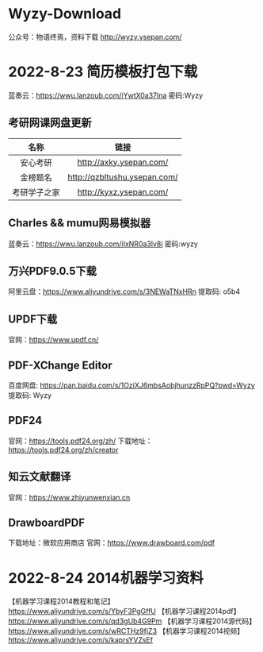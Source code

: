 # Wyzy-Download
公众号：物语终焉，资料下载
        http://wyzy.ysepan.com/
# 2022-8-23 简历模板打包下载
蓝奏云：https://wwu.lanzoub.com/iYwtX0a37lna
密码:Wyzy
## 考研网课网盘更新
|名称|链接|
|:-:|:-:|
|安心考研|http://axky.ysepan.com/|
|金榜题名|http://qzbltushu.ysepan.com/|
|考研学子之家|http://kyxz.ysepan.com/|
## Charles && mumu网易模拟器
蓝奏云：https://wwu.lanzoub.com/iIxNR0a3lv8j
密码:wyzy
## 万兴PDF9.0.5下载
阿里云盘：https://www.aliyundrive.com/s/3NEWaTNxHRn 
提取码: o5b4
## UPDF下载
官网：https://www.updf.cn/
## PDF-XChange Editor
百度网盘: https://pan.baidu.com/s/1OziXJ6mbsAobjhunzzRpPQ?pwd=Wyzy 
提取码: Wyzy 
## PDF24
官网：https://tools.pdf24.org/zh/
下载地址：https://tools.pdf24.org/zh/creator
## 知云文献翻译
官网：https://www.zhiyunwenxian.cn
## DrawboardPDF
下载地址：微软应用商店
官网：https://www.drawboard.com/pdf
# 2022-8-24 2014机器学习资料
【机器学习课程2014教程和笔记】https://www.aliyundrive.com/s/YbyF3PgGffU
【机器学习课程2014pdf】https://www.aliyundrive.com/s/qd3gUb4G9Pm
【机器学习课程2014源代码】https://www.aliyundrive.com/s/wRCTHz9fjZ3
【机器学习课程2014视频】https://www.aliyundrive.com/s/kaprsYVZsEf


